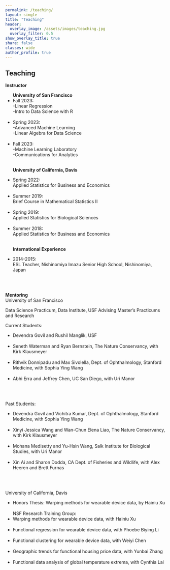 ```yaml
---
permalink: /teaching/
layout: single
title: "Teaching"
header:
  overlay_image: /assets/images/teaching.jpg
  overlay_filter: 0.5
show_overlay_title: true
share: false
classes: wide
author_profile: true  
---
```



Teaching
---------------
__Instructor__

<ul>
<b>University of San Francisco </b>
<li> Fall 2023: <br/>
-Linear Regression<br/>
-Intro to Data Science with R
</li> <br/>


<li> Spring 2023: <br/>
-Advanced Machine Learning<br/>
-Linear Algebra for Data Science
</li> <br/>

<li> Fall 2023:<br/>
-Machine Learning Laboratory<br/>
-Communications for Analytics
</li> <br/>

<b>University of California, Davis</b>

<li> Spring 2022: <br/>
Applied Statistics for Business and Economics
</li> <br/>

<li> Summer 2019: <br/>
Brief Course in Mathematical Statistics II
</li> <br/>

<li> Spring 2019: <br/>
Applied Statistics for Biological Sciences
</li> <br/>

<li> Summer 2018: <br/>
Applied Statistics for Business and Economics
</li> <br/>

<b>International Experience</b>

<li> 2014-2015: <br/>
ESL Teacher, Nishinomiya Imazu Senior High School, Nishinomiya, Japan
</li> <br/>

</ul> <br/>




__Mentoring__<br/>
University of San Francisco  <br/>

Data Science Practicum, Data Institute, USF Advising Master’s Practicums and Research<br/>

Current Students:<br/>
<ul>
<li>  Devendra Govil and Rushil Manglik, USF </li><br/>
<li>  Seneth Waterman and Ryan Bernstein, The Nature Conservancy, with Kirk Klausmeyer </li><br/>
<li>  Rithvik Donnipadu and Max Sivolella, Dept. of Ophthalmology, Stanford Medicine, with Sophia Ying Wang </li><br/>
<li> 
 Abhi Erra and Jeffrey Chen, UC San Diego, with Uri Manor </li><br/>
</ul> <br/>

Past Students:<br/>
<ul>
<li>  Devendra Govil and Vichitra Kumar, Dept. of Ophthalmology, Stanford Medicine, with Sophia Ying Wang </li><br/>
<li>  Xinyi Jessica Wang and Wan-Chun Elena Liao, The Nature Conservancy, with Kirk Klausmeyer </li><br/>
<li> 
 Mohana Medisetty and Yu-Hsin Wang, Salk Institute for Biological Studies, with Uri Manor </li><br/>
<li>  Xin Ai and Sharon Dodda, CA Dept. of Fisheries and Wildlife,
with Alex Heeren and Brett Furnas </li><br/>
</ul> <br/>


University of California, Davis <br/>

<ul>
<li> Honors Thesis:
Warping methods for wearable device data, by Hainiu Xu</li><br/>
NSF Research Training Group:
<li>  Warping methods for wearable device data, with Hainiu Xu</li><br/>
<li>  Functional regression for wearable device data, with Phoebe Biying Li</li><br/>
<li>  Functional clustering for wearable device data, with Weiyi Chen</li><br/>
<li>  Geographic trends for functional housing price data, with Yunbai Zhang</li><br/>
<li> Functional data analysis of global temperature extrema, with Cynthia Lai</li><br/>
</ul> <br/>

